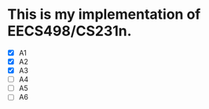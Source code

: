 # This is my implementation of EECS498/CS231n.

- [x] A1
- [x] A2
- [x] A3
- [ ] A4
- [ ] A5
- [ ] A6
